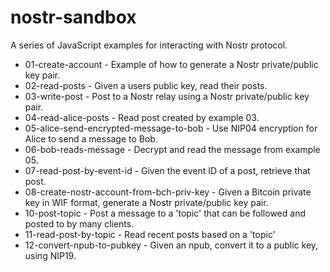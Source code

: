 # nostr-sandbox

A series of JavaScript examples for interacting with Nostr protocol.

- 01-create-account - Example of how to generate a Nostr private/public key pair.
- 02-read-posts - Given a users public key, read their posts.
- 03-write-post - Post to a Nostr relay using a Nostr private/public key pair.
- 04-read-alice-posts - Read post created by example 03.
- 05-alice-send-encrypted-message-to-bob - Use NIP04 encryption for Alice to send a message to Bob.
- 06-bob-reads-message - Decrypt and read the message from example 05.
- 07-read-post-by-event-id - Given the event ID of a post, retrieve that post.
- 08-create-nostr-account-from-bch-priv-key - Given a Bitcoin private key in WIF format, generate a Nostr private/public key pair.
- 10-post-topic - Post a message to a 'topic' that can be followed and posted to by many clients.
- 11-read-post-by-topic - Read recent posts based on a 'topic'
- 12-convert-npub-to-pubkey - Given an npub, convert it to a public key, using NIP19.
